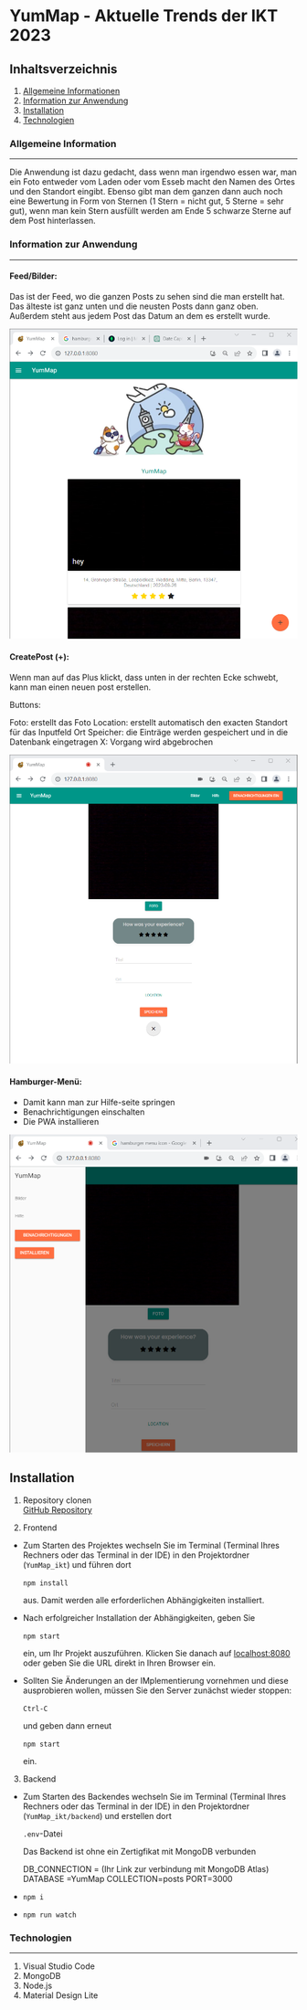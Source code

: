 # YumMap - Aktuelle Trends der IKT 2023

## Inhaltsverzeichnis
1. [Allgemeine Informationen](#allgemeine-information)
2. [Information zur Anwendung](#information-zur-anwendung)
3. [Installation](#installation)
4. [Technologien](#technologien)

### Allgemeine Information
***
Die Anwendung ist dazu gedacht, dass wenn man irgendwo essen war, man ein Foto entweder vom Laden oder vom Esseb macht den Namen des Ortes und den Standort eingibt. 
Ebenso gibt man dem ganzen dann auch noch eine Bewertung in Form von Sternen (1 Stern = nicht gut, 5 Sterne = sehr gut), wenn man kein Stern ausfüllt werden am Ende 5 schwarze Sterne auf dem Post hinterlassen.

### Information zur Anwendung
***
#### Feed/Bilder:

Das ist der Feed, wo die ganzen Posts zu sehen sind die man erstellt hat. Das älteste ist ganz unten und die neusten Posts dann ganz oben.
Außerdem steht aus jedem Post das Datum an dem es erstellt wurde.

![Feed](seite1.png)

#### CreatePost (+):

Wenn man auf das Plus klickt, dass unten in der rechten Ecke schwebt, kann man einen neuen post erstellen.

Buttons:

Foto: erstellt das Foto
Location: erstellt automatisch den exacten Standort für das Inputfeld Ort
Speicher: die Einträge werden gespeichert und in die Datenbank eingetragen
X: Vorgang wird abgebrochen

![CreatePost](seite2.png)

#### Hamburger-Menü:

- Damit kann man zur Hilfe-seite springen
- Benachrichtigungen einschalten
- Die PWA installieren

![Hamburger-Menü](seite3.png)

## Installation

1. Repository clonen <br>
[GitHub Repository ](https://github.com/semanur03/YumMap_ikt.git)

2. Frontend

- Zum Starten des Projektes wechseln Sie im Terminal (Terminal Ihres Rechners oder das Terminal in der IDE) in den Projektordner (`YumMap_ikt`) und führen dort 

	`npm install` 

	aus. Damit werden alle erforderlichen Abhängigkeiten installiert.

- Nach erfolgreicher Installation der Abhängigkeiten, geben Sie  

	`npm start` 

	ein, um Ihr Projekt auszuführen. Klicken Sie danach auf [localhost:8080](http://localhost:8080) oder geben Sie die URL direkt in Ihren Browser ein.

- Sollten Sie Änderungen an der IMplementierung vornehmen und diese ausprobieren wollen, müssen Sie den Server zunächst wieder stoppen:

	`Ctrl-C`

	und geben dann erneut 

	`npm start` 

	ein. 

3. Backend

- Zum Starten des Backendes wechseln Sie im Terminal (Terminal Ihres Rechners oder das Terminal in der IDE) in den Projektordner (`YumMap_ikt/backend`) und erstellen dort

	`.env`-Datei

	Das Backend ist ohne ein Zertigfikat mit MongoDB verbunden
	
	DB_CONNECTION = (Ihr Link zur verbindung mit MongoDB Atlas)
	DATABASE =YumMap
	COLLECTION=posts
	PORT=3000	

- `npm i`
- `npm run watch`

### Technologien
*** 
1. Visual Studio Code
2. MongoDB
3. Node.js
4. Material Design Lite